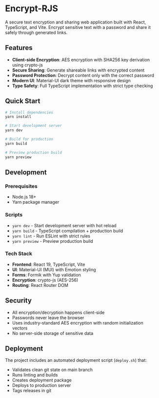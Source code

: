 # Encrypt-RJS

A secure text encryption and sharing web application built with React, TypeScript, and Vite. Encrypt sensitive text with a password and share it safely through generated links.

## Features

- **Client-side Encryption**: AES encryption with SHA256 key derivation using crypto-js
- **Secure Sharing**: Generate shareable links with encrypted content
- **Password Protection**: Decrypt content only with the correct password
- **Modern UI**: Material-UI dark theme with responsive design
- **Type Safety**: Full TypeScript implementation with strict type checking

## Quick Start

```bash
# Install dependencies
yarn install

# Start development server
yarn dev

# Build for production
yarn build

# Preview production build
yarn preview
```

## Development

### Prerequisites
- Node.js 18+
- Yarn package manager

### Scripts
- `yarn dev` - Start development server with hot reload
- `yarn build` - TypeScript compilation + production build
- `yarn lint` - Run ESLint with strict rules
- `yarn preview` - Preview production build

### Tech Stack
- **Frontend**: React 19, TypeScript, Vite
- **UI**: Material-UI (MUI) with Emotion styling
- **Forms**: Formik with Yup validation
- **Encryption**: crypto-js (AES-256)
- **Routing**: React Router DOM

## Security

- All encryption/decryption happens client-side
- Passwords never leave the browser
- Uses industry-standard AES encryption with random initialization vectors
- No server-side storage of sensitive data

## Deployment

The project includes an automated deployment script (`deploy.sh`) that:
- Validates clean git state on main branch
- Runs linting and builds
- Creates deployment package
- Deploys to production server
- Tags releases in git
